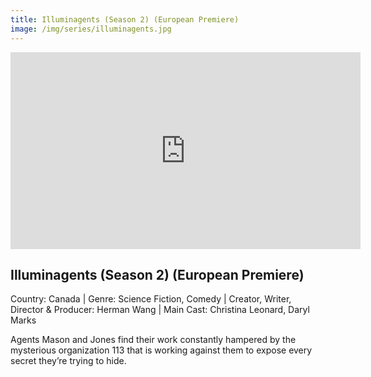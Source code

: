 ```yaml
---
title: Illuminagents (Season 2) (European Premiere)
image: /img/series/illuminagents.jpg
---
```

<iframe width="560" height="315" src="https://www.youtube.com/embed/3fysg-QArNY?si=UfGkq00-4OeVH3cI" frameborder="0" allow="accelerometer; autoplay; encrypted-media; gyroscope; picture-in-picture" allowfullscreen></iframe>

## Illuminagents (Season 2) (European Premiere)  
Country: Canada | Genre: Science Fiction, Comedy | Creator, Writer, Director & Producer: Herman Wang | Main Cast: Christina Leonard, Daryl Marks

Agents Mason and Jones find their work constantly hampered by the mysterious organization 113 that is working against them to expose every secret they’re trying to hide.
